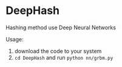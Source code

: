 DeepHash
=============

Hashing method use Deep Neural Networks

Usage:
  1. download the code to your system
  2. `cd DeepHash` and run `python nn/grbm.py`